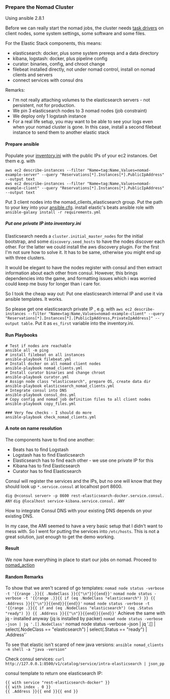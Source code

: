 ### Prepare the Nomad Cluster

Using ansible 2.8.1

Before we can really start the nomad jobs, the cluster needs [task drivers](https://www.nomadproject.io/docs/drivers/index.html) on client nodes, some system settings, some software and some files.

For the Elastic Stack components, this means:
* elasticsearch: docker, plus some system prereqs and a data directory
* kibana, logstash: docker, plus pipeline config
* curator: binaries, config, and chroot change
* filebeat installed directly, not under nomad control, install on nomad clients and servers
* connect services with consul dns

Remarks:
* I'm not really attaching volumes to the elasticsearch servers - not persistent, not for production.
* We pin 3 elasticsearch nodes to 3 nomad nodes (job constraint)
* We deploy only 1 logstash instance 
* For a real life setup, you may want to be able to see your logs even when your nomad cluster is gone. In this case, install a second filebeat instance to send them to another elastic stack

#### Prepare ansible

Populate your [inventory.ini](./inventory.ini) with the public IPs of your ec2 instances. Get them e.g. with 
```
aws ec2 describe-instances --filter "Name=tag:Name,Values=nomad-example-server" --query "Reservations[*].Instances[*].PublicIpAddress" --output text
aws ec2 describe-instances --filter "Name=tag:Name,Values=nomad-example-client" --query "Reservations[*].Instances[*].PublicIpAddress" --output text
```
Put 3 client nodes into the nomad\_clients\_elasticsearch group.
Put the path to your key into your [ansible.cfg](./ansible.cfg.example).
install elastic's beats ansible role with `ansible-galaxy install -r requirements.yml`

##### Put one private IP into inventory.ini

Elasticsearch needs a `cluster.initial_master_nodes` for the initial bootstrap, and some `discovery.seed_hosts` to have the nodes discover each other. For the latter we could install the aws discovery plugin. For the first I'm not sure how to solve it. It has to be same, otherwise you might end up with three clusters.

It would be elegant to have the nodes register with consul and then extract information about each other from consul. However, this brings dependencies into the game, and formatting issues which i was worried could keep me busy for longer than i care for. 

So I took the cheap way out: Put one elasticsearch internal IP and use it via ansible templates. It works. 

So please get one elasticsearch private IP , e.g. with `aws ec2 describe-instances --filter "Name=tag:Name,Values=nomad-example-client" --query "Reservations[*].Instances[*].[PublicIpAddress,PrivateIpAddress]" --output table`. Put it as `es_first` variable into the inventory.ini.

#### Run Playbooks

```
# Test if nodes are reachable
ansible all -m ping
# install filebeat on all instances
ansible-playbook filebeat.yml
# Install docker on all nomad client nodes
ansible-playbook nomad_clients.yml
# Install curator binaries and change chroot
ansible-playbook curator.yml
# Assign node class "elasticsearch", prepare OS, create data dir
ansible-playbook elasticsearch_nomad_clients.yml
# Integrate consul into DNS
ansible-playbook consul_dns.yml
# Copy config and nomad job definition files to all client nodes
ansible-playbook copy_files.yml

### Very few checks - I should do more
ansible-playbook check_nomad_clients.yml
```
#### A note on name resolution

The components have to find one another:
* Beats has to find Logstash
* Logstash has to find Elasticsearch
* Elasticsearch has to find each other - we use one private IP for this
* Kibana has to find Elasticsearch
* Curator has to find Elasticsearch 

Consul will register the services and the IPs, but no one will know that they should look up `*.service.consul` at localhost port 8600.

`dig @<consul server> -p 8600 rest-elasticsearch-docker.service.consul. ANY`
`dig @localhost service-kibana.service.consul. ANY`

How to integrate Consul DNS with your existing DNS depends on your existing DNS.

In my case, the AMI seemed to have a very basic setup that I didn't want to mess with. So I went for putting the services into `/etc/hosts`. This is not a great solution, just enough to get the demo working. 

#### Result

We now have everything in place to start our jobs on nomad. Proceed to [nomad\_action](../nomad_action)

#### Random Remarks
To show that we aren't scared of go templates:
`nomad node status -verbose -t '{{range .}}{{ .NodeClass }}{{"\n"}}{{end}}'`
`nomad node status -verbose -t '{{range .}}{{ if (eq .NodeClass "elasticsearch") }} {{ .Address }}{{"\n"}}{{end}}{{end}}'`
`nomad node status -verbose -t '{{range .}}{{ if and (eq .NodeClass "elasticsearch") (eq .Status "ready") }} {{ .Address }}{{"\n"}}{{end}}{{end}}'`
Achieve the same with jq - installed anyway (jq is installed by packer)
`nomad node status -verbose -json | jq '.[].NodeClass'`
nomad node status -verbose -json | jq '.[] | select(.NodeClass == "elasticsearch") | select(.Status == "ready") | .Address'`

To see that elastic isn't scared of new java versions:
`ansible nomad_clients -m shell -a "java -version"`

Check consul services:
`curl http://127.0.0.1:8500/v1/catalog/service/intra-elasticsearch | json_pp`


consul template to return one elasticsearch IP:
```
{{ with service "rest-elasticsearch-docker" }}
{{ with index . 0 }}
{{ .Address }}{{ end }}{{ end }}
```

